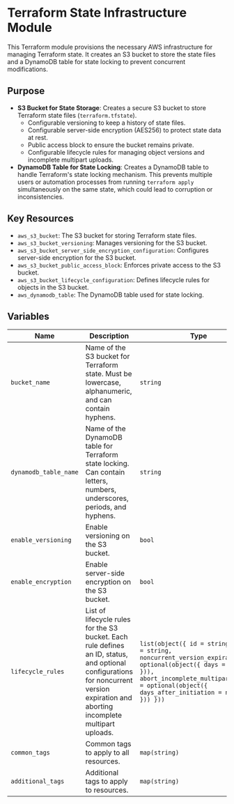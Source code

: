# Terraform State Infrastructure Module

This Terraform module provisions the necessary AWS infrastructure for managing Terraform state. It creates an S3 bucket to store the state files and a DynamoDB table for state locking to prevent concurrent modifications.

## Purpose

- **S3 Bucket for State Storage**: Creates a secure S3 bucket to store Terraform state files (`terraform.tfstate`).
    - Configurable versioning to keep a history of state files.
    - Configurable server-side encryption (AES256) to protect state data at rest.
    - Public access block to ensure the bucket remains private.
    - Configurable lifecycle rules for managing object versions and incomplete multipart uploads.
- **DynamoDB Table for State Locking**: Creates a DynamoDB table to handle Terraform's state locking mechanism. This prevents multiple users or automation processes from running `terraform apply` simultaneously on the same state, which could lead to corruption or inconsistencies.

## Key Resources

- `aws_s3_bucket`: The S3 bucket for storing Terraform state files.
- `aws_s3_bucket_versioning`: Manages versioning for the S3 bucket.
- `aws_s3_bucket_server_side_encryption_configuration`: Configures server-side encryption for the S3 bucket.
- `aws_s3_bucket_public_access_block`: Enforces private access to the S3 bucket.
- `aws_s3_bucket_lifecycle_configuration`: Defines lifecycle rules for objects in the S3 bucket.
- `aws_dynamodb_table`: The DynamoDB table used for state locking.

## Variables

| Name                  | Description                                                                                                | Type                                                                                                                                    | Default | Required |
| --------------------- | ---------------------------------------------------------------------------------------------------------- | --------------------------------------------------------------------------------------------------------------------------------------- | ------- | -------- |
| `bucket_name`         | Name of the S3 bucket for Terraform state. Must be lowercase, alphanumeric, and can contain hyphens.       | `string`                                                                                                                                | -       | Yes      |
| `dynamodb_table_name` | Name of the DynamoDB table for Terraform state locking. Can contain letters, numbers, underscores, periods, and hyphens. | `string`                                                                                                                                | -       | Yes      |
| `enable_versioning`   | Enable versioning on the S3 bucket.                                                                        | `bool`                                                                                                                                  | `true`  | No       |
| `enable_encryption`   | Enable server-side encryption on the S3 bucket.                                                            | `bool`                                                                                                                                  | `true`  | No       |
| `lifecycle_rules`     | List of lifecycle rules for the S3 bucket. Each rule defines an ID, status, and optional configurations for noncurrent version expiration and aborting incomplete multipart uploads. | `list(object({ id = string, status = string, noncurrent_version_expiration = optional(object({ days = number })), abort_incomplete_multipart_upload = optional(object({ days_after_initiation = number })) }))` | `[]`    | No       |
| `common_tags`         | Common tags to apply to all resources.                                                                     | `map(string)`                                                                                                                           | `{}`    | No       |
| `additional_tags`     | Additional tags to apply to resources.                                                                     | `map(string)`                                                                                                                           | `{}`    | No       |